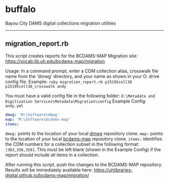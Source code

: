 # buffalo
Bayou City DAMS digital collections migration utilities

---

## migration_report.rb

This script creates reports for the BCDAMS-MAP Migration site: https://vocab.lib.uh.edu/bcdams-map/migration

Usage: In a command prompt, enter a CDM collection alias, crosswalk file name from the 'dmwg' directory, and your name as shown in your O: drive config file.
Example: `ruby migration_report.rb p15195coll38 p15195coll38_crosswalk andy`

You must have a valid config file in the following folder: `O:\Metadata and Digitization Services\Metadata\Migration\config`
Example Config: `andy.yml`
```yaml
dmwg: 'M:\Software\dmwg'
map: 'M:\Software\bcdams-map'
items:
```

`dmwg:` points to the location of your local [dmwg](https://github.com/uhlibraries-digital/dmwg) repository clone.
`map:` points to the location of your local [bcdams-map](https://github.com/uhlibraries-digital/bcdams-map) repository clone.
`items:` identifies the CDM numbers for a collection subset in the following format: `[363,350,358]`. This must be left blank (shown in the Example Config) if the report should include all items in a collection.

After running this script, push the changes to the BCDAMS-MAP repository. Results will be immediately available here: https://uhlibraries-digital.github.io/bcdams-map/migration/
